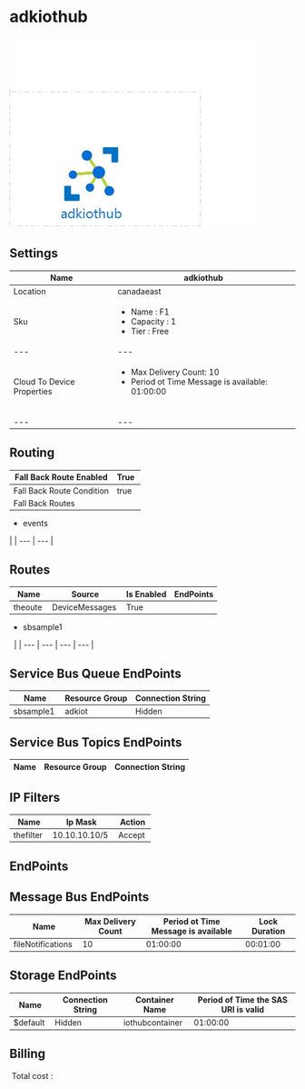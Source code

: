# adkiothub
![Cloudockit](../assets/81c7a7833bdf4bcfa101a0f6fd29cca2.jpg) 
## Settings


| Name | adkiothub  |
| --- | --- |
| Location | canadaeast  |
| Sku | <passthrough><ul><li><span>Name :</span><span> </span>F1</li><li><span>Capacity</span><span> :</span><span> </span>1</li><li><span>Tier</span><span> :</span><span> </span>Free</li></ul></passthrough> |
| --- | --- |
| Cloud To Device Properties | <passthrough><ul><li><span>Max</span><span> </span><span>Delivery</span><span> </span><span>Count</span><span>: </span>10</li><li><span>Period ot Time Message is available</span><span>: </span>01:00:00</li></ul></passthrough>  |
| --- | --- |


## Routing


| Fall Back Route Enabled | True  |
| --- | --- |
| Fall Back Route Condition | true  |
| Fall Back Routes | 
<passthrough><ul><li>events<span>&#xa0;</span></li></ul></passthrough>
 |
| --- | --- |

## Routes


| Name | Source | Is Enabled | EndPoints |
| --- | --- | --- | --- |
| theoute  | DeviceMessages  | True  | 
<passthrough><ul><li>sbsample1<span>&#xa0;</span></li></ul></passthrough>
  |
| --- | --- | --- | --- |

## Service Bus Queue EndPoints


| Name | Resource Group | Connection String |
| --- | --- | --- |
| sbsample1  | adkiot  | Hidden  |
## Service Bus Topics EndPoints


| Name | Resource Group | Connection String |
| --- | --- | --- |
## IP Filters


| Name | Ip Mask | Action |
| --- | --- | --- |
| thefilter  | 10.10.10.10/5  | Accept  |
## EndPoints

## Message Bus EndPoints


| Name | Max Delivery Count | Period ot Time Message is available | Lock Duration |
| --- | --- | --- | --- |
| fileNotifications  | 10  | 01:00:00  | 00:01:00  |
## Storage EndPoints


| Name | Connection String | Container Name | Period of Time the SAS URI is valid |
| --- | --- | --- | --- |
| $default  | Hidden  | iothubcontainer  | 01:00:00  |
## Billing
 Total cost : 
